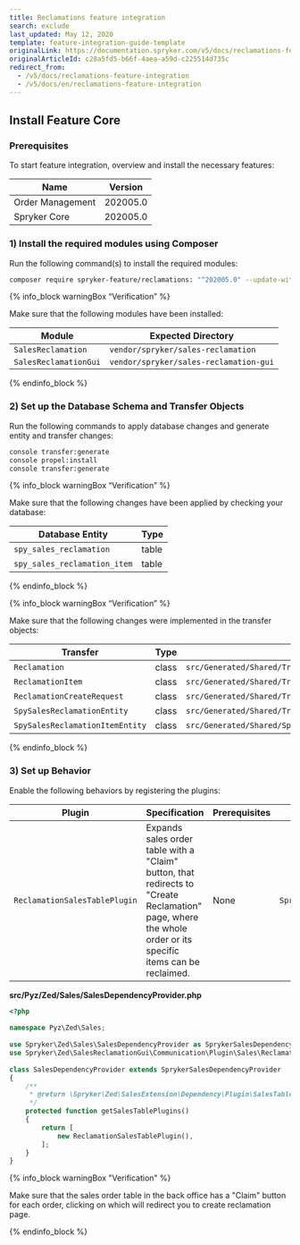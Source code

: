 ```yaml
---
title: Reclamations feature integration
search: exclude
last_updated: May 12, 2020
template: feature-integration-guide-template
originalLink: https://documentation.spryker.com/v5/docs/reclamations-feature-integration
originalArticleId: c28a5fd5-b66f-4aea-a59d-c225514d735c
redirect_from:
  - /v5/docs/reclamations-feature-integration
  - /v5/docs/en/reclamations-feature-integration
---
```


## Install Feature Core

### Prerequisites

To start feature integration, overview and install the necessary features:

| Name | Version |
| --- | --- |
| Order Management | 202005.0 |
| Spryker Core | 202005.0 |

### 1) Install the required modules using Composer

Run the following command(s) to install the required modules:

```bash
composer require spryker-feature/reclamations: "^202005.0" --update-with-dependencies`
```

{% info_block warningBox “Verification” %}
    
Make sure that the following modules have been installed:
    
| Module | Expected Directory |
| --- | --- |
| `SalesReclamation` | `vendor/spryker/sales-reclamation` |
| `SalesReclamationGui` | `vendor/spryker/sales-reclamation-gui` |

{% endinfo_block %}

### 2) Set up the Database Schema and Transfer Objects

Run the following commands to apply database changes and generate entity and transfer changes:

```bash
console transfer:generate
console propel:install
console transfer:generate
```

{% info_block warningBox “Verification” %}
    
Make sure that the following changes have been applied by checking your database:
    
| Database Entity | Type |
| --- | --- |
| `spy_sales_reclamation` | table |
| `spy_sales_reclamation_item` | table |

{% endinfo_block %}

{% info_block warningBox “Verification” %}
    
Make sure that the following changes were implemented in the transfer objects:
    
| Transfer | Type | Path |
| --- | --- | --- |
| `Reclamation` | class | `src/Generated/Shared/Transfer/ReclamationTransfer` |
| `ReclamationItem` | class | `src/Generated/Shared/Transfer/ReclamationItemTransfer` |
| `ReclamationCreateRequest` | class | `src/Generated/Shared/Transfer/ReclamationCreateRequestTransfer` |
| `SpySalesReclamationEntity` | class | `src/Generated/Shared/Transfer/SpySalesReclamationEntityTransfer` |
| `SpySalesReclamationItemEntity` | class | `src/Generated/Shared/SpySalesReclamationItemEntityTransfer` |

{% endinfo_block %}

### 3) Set up Behavior

Enable the following behaviors by registering the plugins:

|Plugin  |Specification  | Prerequisites |Namespace  |
| --- | --- | --- | --- |
| `ReclamationSalesTablePlugin` | Expands sales order table with a "Claim" button, that redirects to "Create Reclamation" page, where the whole order or its specific items can be reclaimed. | None | `Spryker\Zed\SalesReclamationGui\Communication\Plugin\Sales` |

**src/Pyz/Zed/Sales/SalesDependencyProvider.php**

```php
<?php
 
namespace Pyz\Zed\Sales;
 
use Spryker\Zed\Sales\SalesDependencyProvider as SprykerSalesDependencyProvider;
use Spryker\Zed\SalesReclamationGui\Communication\Plugin\Sales\ReclamationSalesTablePlugin;
 
class SalesDependencyProvider extends SprykerSalesDependencyProvider
{
	/**
	 * @return \Spryker\Zed\SalesExtension\Dependency\Plugin\SalesTablePluginInterface[]
	 */
	protected function getSalesTablePlugins()
	{
		return [
			new ReclamationSalesTablePlugin(),
		];
	}
}
```

{% info_block warningBox "Verification" %}

Make sure that the sales order table in the back office has a "Claim" button for each order, clicking on which will redirect you to create reclamation page.

{% endinfo_block %}
